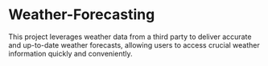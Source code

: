 # Weather-Forecasting
This project leverages weather data from a third party to deliver accurate and up-to-date weather forecasts, allowing users to access crucial weather information quickly and conveniently.
